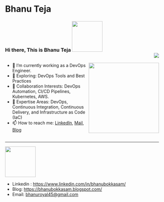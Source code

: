 # Bhanu Teja
### Hi there, This is Bhanu Teja <img src="https://www.contrastsecurity.com/hs-fs/hubfs/images/DevOps%20Solutions/devops-old-way.gif?width=1322&name=devops-old-way.gif" width="100"> <div align = 'right'>![](https://komarev.com/ghpvc/?username=bhanubokkasam&color=yellow) <p><em> 
</em></p> </div>

<img align='right' src="[https://www.contrastsecurity.com/hs-fs/hubfs/images/DevOps%20Solutions/devops-old-way.gif?width=1322&name=devops-old-way.gif]" width="230">

- 🔭 I’m currently working as a DevOps Engineer.
- 🌱 Exploring: DevOps Tools and Best Practices
- 👯 Collaboration Interests: DevOps Automation, CI/CD Pipelines, Kubernetes, AWS.
- 💬 Expertise Areas: DevOps, Continuous Integration, Continuous Delivery, and Infrastructure as Code (IaC)
- 📫 How to reach me: <a href= "https://www.linkedin.com/in/bhanubokkasam/">LinkedIn</a>, <a href="bhanuroyal45@gmail.com">Mail</a>, <a href= "https://bhanubokkasam.blogspot.com/">Blog</a>
<br><br>


<hr>
<img src="https://media.giphy.com/media/JEGYjdkm6G9mcpyOSG/giphy.gif" width="100"/>

- Linkedin : https://www.linkedin.com/in/bhanubokkasam/
- Blog: https://bhanubokkasam.blogspot.com/
- Email: bhanuroyal45@gmail.com

<!---
bhanubokkasam/bhanubokkasam is a ✨ special ✨ repository because its `README.md` (this file) appears on your GitHub profile.
You can click the Preview link to take a look at your changes.
--->
